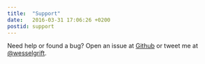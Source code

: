 ```yaml
---
title:  "Support"
date:   2016-03-31 17:06:26 +0200
postid: support
---
```


Need help or found a bug? Open an issue at [Github](http://github.com/getpavilion/pavilion) or tweet me at [@wesselgrift](http://twitter.com/wesselgrift).
